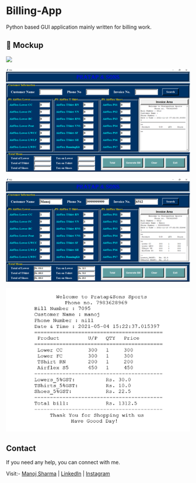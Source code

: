 # Billing-App
Python based GUI application mainly written for billing work.

## 📸 Mockup

![](sc/psbillmk.gif)

![](sc/psbillhome.png)

![](sc/psbilldetails.png)

![](sc/psbilldata.png)

## Contact
If you need any help, you can connect with me.

Visit:- [Manoj Sharma](https://devmansh.github.io) | [LinkedIn](https://linkedin.com/in/devmansh) | [Instagram](https://www.instagram.com/themohitsharma.in/)
